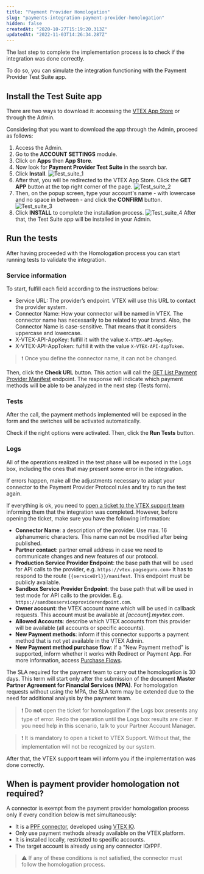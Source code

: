 ```yaml
---
title: "Payment Provider Homologation"
slug: "payments-integration-payment-provider-homologation"
hidden: false
createdAt: "2020-10-27T15:19:20.313Z"
updatedAt: "2022-11-03T14:26:34.287Z"
---
```


The last step to complete the implementation process is to check if the integration was done correctly.

To do so, you can simulate the integration functioning with the Payment Provider Test Suite app.

## Install the Test Suite app

There are two ways to download it: accessing the [VTEX App Store](https://apps.vtex.com/vtex-payment-provider-test-suite/p) or through the Admin.

Considering that you want to download the app through the Admin, proceed as follows:

1. Access the Admin.
2. Go to the **ACCOUNT SETTINGS** module.
3. Click on **Apps** then **App Store**.
4. Now look for **Payment Provider Test Suite** in the search bar.
5. Click **Install**.
   ![Test\_suite\_1](https://cdn.jsdelivr.net/gh/vtexdocs/dev-portal-content@main/images/payments-integration-payment-provider-homologation-0.png)
6. After that, you will be redirected to the VTEX App Store. Click the **GET APP** button at the top right corner of the page.
   ![Test\_suite\_2](https://cdn.jsdelivr.net/gh/vtexdocs/dev-portal-content@main/images/payments-integration-payment-provider-homologation-1.png)
7. Then, on the popup screen, type your account's name - with lowercase and no space in between - and click the **CONFIRM** button.
   ![Test\_suite\_3](https://cdn.jsdelivr.net/gh/vtexdocs/dev-portal-content@main/images/payments-integration-payment-provider-homologation-2.png)
8. Click **INSTALL** to complete the installation process.
   ![Test\_suite\_4](https://cdn.jsdelivr.net/gh/vtexdocs/dev-portal-content@main/images/payments-integration-payment-provider-homologation-3.png)
   After that, the Test Suite app will be installed in your Admin.

## Run the tests

After having proceeded with the Homologation process you can start running tests to validate the integration.

### Service information

To start, fulfill each field according to the instructions below:

- Service URL: The provider’s endpoint. VTEX will use this URL to contact the provider system.
- Connector Name: How your connector will be named in VTEX. The connector name has necessarily to be related to your brand. Also, the Connector Name is case-sensitive. That means that it considers uppercase and lowercase.
- X-VTEX-API-AppKey: fulfill it with the value `X-VTEX-API-AppKey`.
- X-VTEX-API-AppToken: fulfill it with the value `X-VTEX-API-AppToken`.

>❗ Once you define the connector name, it can not be changed.

Then, click the **Check URL** button. This action will call the [GET List Payment Provider Manifest](https://developers.vtex.com/docs/api-reference/payment-provider-protocol#get-/manifest) endpoint. The response will indicate which payment methods will be able to be analyzed in the next step (Tests form).

### Tests

After the call, the payment methods implemented will be exposed in the form and the switches will be activated automatically.

Check if the right options were activated. Then, click the **Run Tests** button.

### Logs

All of the operations realized in the test phase will be exposed in the Logs box, including the ones that may present some error in the integration.

If errors happen, make all the adjustments necessary to adapt your connector to the Payment Provider Protocol rules and try to run the test again.

If everything is ok, you need to [open a ticket to the VTEX support team](https://help.vtex.com/en/tutorial/opening-tickets-to-vtex-support--16yOEqpO32UQYygSmMSSAM?locale=en) informing them that the integration was completed. However, before opening the ticket, make sure you have the following information:

- **Connector Name**: a description of the provider. Use max. 16 alphanumeric characters. This name can not be modified after being published.
- **Partner contact**: partner email address in case we need to communicate changes and new features of our protocol.
- **Production Service Provider Endpoint**: the base path that will be used for API calls to the provider, e.g. `https://vtex.pagseguro.com>` It has to respond to the route `{{serviceUrl}}/manifest`. This endpoint must be publicly available.
- **Sandbox Service Provider Endpoint**: the base path that will be used in test mode for API calls to the provider. E.g. `https://sandboxserviceproviderendpoint.com`.
- **Owner account**: the VTEX account name which will be used in callback requests. This account must be available at *[account].myvtex.com*.
- **Allowed Accounts**: describe which VTEX accounts from this provider will be available (all accounts or specific accounts).
- **New Payment methods**: inform if this connector supports a payment method that is not yet available in the VTEX Admin.
- **New Payment method purchase flow**: if a "New Payment method" is supported, inform whether it works with Redirect or Payment App. For more information, access  [Purchase Flows](https://developers.vtex.com/vtex-rest-api/docs/payments-integration-purchase-flows).

The SLA required for the payment team to carry out the homologation is 30 days. This term will start only after the submission of the document **Master Partner Agreement for Financial Services (MPA)**. For homologation requests without using the MPA, the SLA term may be extended due to the need for additional analysis by the payment team.

> ❗ Do **not** open the ticket for homologation if the Logs box presents any type of error. Redo the operation until the Logs box results are clear. If you need help in this scenario, talk to your Partner Account Manager.

> ❗ It is mandatory to open a ticket to VTEX Support. Without that, the implementation will not be recognized by our system.

After that, the VTEX support team will inform you if the implementation was done correctly.

## When is payment provider homologation not required?

A connector is exempt from the payment provider homologation process only if every condition below is met simultaneously:

- It is a [PPF connector](https://developers.vtex.com/docs/guides/payments-integration-payment-provider-framework), developed using [VTEX IO](https://developers.vtex.com/docs/guides/vtex-io-documentation-what-is-vtex-io).
- Only use payment methods already available on the VTEX platform.
- It is installed locally, restricted to specific accounts.
- The target account is already using any connector IO/PPF.

> ⚠️ If any of these conditions is not satisfied, the connector must follow the homologation process.

